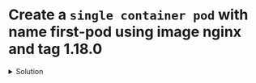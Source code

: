 # Create a ```single container pod``` with name first-pod using image nginx and tag 1.18.0

<details>
  <summary>Solution</summary>
    kubectl run first-pod --image=nginx:1.18.0 --restart=Never{{execute}}
</details>
